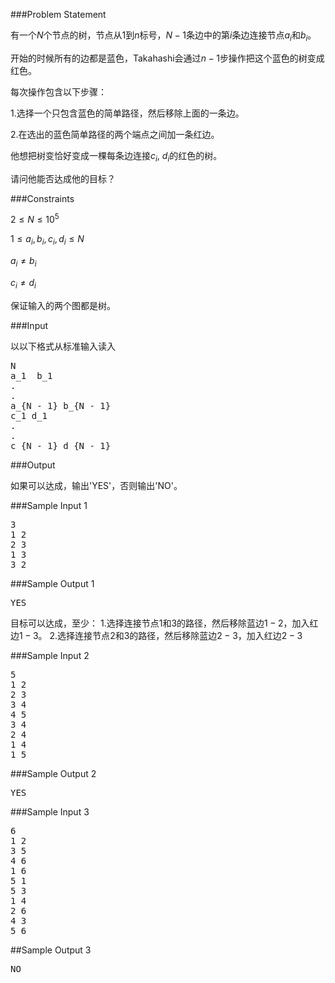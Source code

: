 ###Problem Statement

有一个$N$个节点的树，节点从$1$到$n$标号，$N-1$条边中的第$i$条边连接节点$a_i$和$b_i$。

开始的时候所有的边都是蓝色，Takahashi会通过$n - 1$步操作把这个蓝色的树变成红色。

每次操作包含以下步骤：

1.选择一个只包含蓝色的简单路径，然后移除上面的一条边。

2.在选出的蓝色简单路径的两个端点之间加一条红边。

他想把树变恰好变成一棵每条边连接$c_i$, $d_i$的红色的树。

请问他能否达成他的目标？

###Constraints

$2 \leq N \leq 10^5$

$1 \leq a_i, b_i, c_i, d_i \leq N$

$a_i \not= b_i$

$c_i \not= d_i$

保证输入的两个图都是树。

###Input

以以下格式从标准输入读入

<pre>
N
a_1  b_1
.
.
a_{N - 1} b_{N - 1}
c_1 d_1
.
.
c_{N - 1} d_{N - 1}
</pre>

###Output

如果可以达成，输出'YES'，否则输出'NO'。

###Sample Input 1

<pre>
3
1 2
2 3
1 3
3 2
</pre>

###Sample Output 1

<pre>
YES
</pre>

目标可以达成，至少：
1.选择连接节点$1$和$3$的路径，然后移除蓝边$1-2$，加入红边$1-3$。
2.选择连接节点$2$和$3$的路径，然后移除蓝边$2-3$，加入红边$2-3$

###Sample Input 2

<pre>
5
1 2
2 3
3 4
4 5
3 4
2 4
1 4
1 5
</pre>

###Sample Output 2

<pre>
YES
</pre>

###Sample Input 3

<pre>
6
1 2
3 5
4 6
1 6
5 1
5 3
1 4
2 6
4 3
5 6
</pre>

##Sample Output 3

<pre>
NO
</pre>